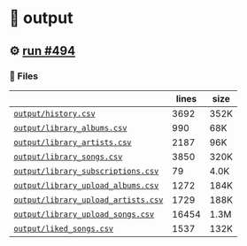 # 📝  output 

## ⚙️ [run #494](https://github.com/jwenerd/ytm-dl/actions/runs/8059186476)

### 📁 Files

|                                                                         |lines|size|
|-------------------------------------------------------------------------|-----|----|
|[`output/history.csv` ](output/history.csv)                              |3692 |352K|
|[`output/library_albums.csv` ](output/library_albums.csv)                |990  |68K |
|[`output/library_artists.csv` ](output/library_artists.csv)              |2187 |96K |
|[`output/library_songs.csv` ](output/library_songs.csv)                  |3850 |320K|
|[`output/library_subscriptions.csv` ](output/library_subscriptions.csv)  |79   |4.0K|
|[`output/library_upload_albums.csv` ](output/library_upload_albums.csv)  |1272 |184K|
|[`output/library_upload_artists.csv` ](output/library_upload_artists.csv)|1729 |188K|
|[`output/library_upload_songs.csv` ](output/library_upload_songs.csv)    |16454|1.3M|
|[`output/liked_songs.csv` ](output/liked_songs.csv)                      |1537 |132K|